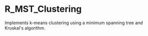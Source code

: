 # R_MST_Clustering
Implements k-means clustering using a minimum spanning tree and Kruskal's algorithm.
